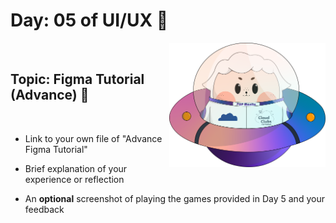 # Day: 05 of UI/UX 💖

<img align="right" width="250px" src="../../assets/alf/alf-ufo.png">
<br/>

## Topic: Figma Tutorial (Advance) 🎨

<br/>


- Link to your own file of "Advance Figma Tutorial"


- Brief explanation of your experience or reflection


- An **optional** screenshot of playing the games provided in Day 5 and your feedback

